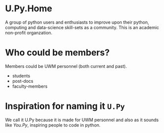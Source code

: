 # U.Py.Home
A group of python users and enthusiasts to improve upon their python, computing and data-science skill-sets as a community. This is an academic non-profit organzation.

# Who could be members? 
Members could be UWM personnel (both current and past).    
+ students 
+ post-docs
+ faculty-members  

# Inspiration for naming it **`U.Py`**
We call it U.Py because it is made for UWM personnel and also as it sounds like _You.Py_, inspiring people to code in python.
